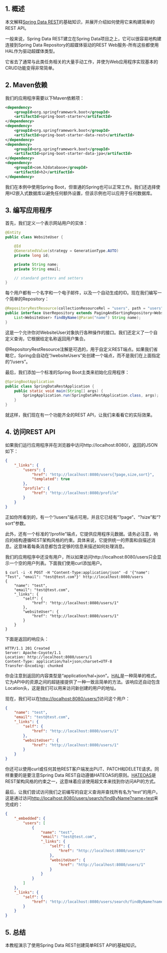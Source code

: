 ## 1. 概述

本文解释[Spring Data REST](https://spring.io/projects/spring-data-rest)的基础知识，并展开介绍如何使用它来构建简单的REST API。

一般来说，Spring Data REST建立在Spring Data项目之上，它可以很容易地构建连接到Spring Data Repository的超媒体驱动的REST Web服务-所有这些都使用HAL作为驱动超媒体类型。

它省去了通常与此类任务相关的大量手动工作，并使为Web应用程序实现基本的CRUD功能变得非常简单。

## 2. Maven依赖

我们的应用程序需要以下Maven依赖项：

```xml
<dependency>
    <groupId>org.springframework.boot</groupId>
    <artifactId>spring-boot-starter</artifactId>
</dependency>
<dependency>
    <groupId>org.springframework.boot</groupId>
    <artifactId>spring-boot-starter-data-rest</artifactId>
</dependency>
<dependency>
    <groupId>org.springframework.boot</groupId>
    <artifactId>spring-boot-starter-data-jpa</artifactId>
</dependency>
<dependency>
    <groupId>com.h2database</groupId>
    <artifactId>h2</artifactId>
</dependency>
```

我们在本例中使用Spring Boot，但普通的Spring也可以正常工作。我们还选择使用H2嵌入式数据库以避免任何额外设置，但该示例也可以应用于任何数据库。

## 3. 编写应用程序

首先，我们定义一个表示网站用户的实体：

```java
@Entity
public class WebsiteUser {

    @Id
    @GeneratedValue(strategy = GenerationType.AUTO)
    private long id;

    private String name;
    private String email;

    // standard getters and setters
}
```

每个用户都有一个名字和一个电子邮件，以及一个自动生成的ID。现在我们编写一个简单的Repository：

```java
@RepositoryRestResource(collectionResourceRel = "users", path = "users")
public interface UserRepository extends PagingAndSortingRepository<WebsiteUser, Long> {
    List<WebsiteUser> findByName(@Param("name") String name);
}
```

这是一个允许你对WebsiteUser对象执行各种操作的接口。我们还定义了一个自定义查询，它根据给定名称返回用户集合。

@RepositoryRestResource注解是可选的，用于自定义REST端点。如果我们省略它，Spring会自动在“/websiteUsers”处创建一个端点，而不是我们在上面指定的“/users”。

最后，我们添加一个标准的Spring Boot主类来初始化应用程序：

```java
@SpringBootApplication
public class SpringDataRestApplication {
    public static void main(String[] args) {
        SpringApplication.run(SpringDataRestApplication.class, args);
    }
}
```

就这样，我们现在有一个功能齐全的REST API，让我们来看看它的实际效果。

## 4. 访问REST API

如果我们运行应用程序并在浏览器中访问http://localhost:8080/，返回的JSON如下：

```json
{
    "_links": {
        "users": {
            "href": "http://localhost:8080/users{?page,size,sort}",
            "templated": true
        },
        "profile": {
            "href": "http://localhost:8080/profile"
        }
    }
}
```

正如你所看到的，有一个“/users”端点可用，并且它已经有“?page”、“?size”和“?sort”参数。

此外，还有一个标准的“/profile”端点，它提供应用程序元数据。请务必注意，响应的结构遵循REST架构风格的约束。具体来说，它提供统一的界面和自描述消息。这意味着每条消息都包含足够的信息来描述如何处理消息。

我们的应用程序中还没有用户，所以如果访问http://localhost:8080/users只会显示一个空的用户列表。下面我们使用curl添加用户。

```shell
$ curl -i -X POST -H "Content-Type:application/json" -d '{"name": "Test", "email": "test@test.com"}' http://localhost:8080/users
{
    "name": "test",
    "email": "test@test.com",
    "_links": {
        "self": {
            "href": "http://localhost:8080/users/1"
        },
        "websiteUser": {
            "href": "http://localhost:8080/users/1"
        }
    }
}
```

下面是返回的响应头：

```shell
HTTP/1.1 201 Created
Server: Apache-Coyote/1.1
Location: http://localhost:8080/users/1
Content-Type: application/hal+json;charset=UTF-8
Transfer-Encoding: chunked
```

你会注意到返回的内容类型是“application/hal+json”。[HAL](http://stateless.co/hal_specification.html)是一种简单的格式，它为API中的资源之间的超链接提供了一种一致且简单的方法。该响应还自动包含Location头，这是我们可以用来访问新创建的用户的地址。

现在，我们可以在[http://localhost:8080/users/1](http://localhost:8080/users/1)访问这个用户：

```json
{
    "name": "test",
    "email": "test@test.com",
    "_links": {
        "self": {
            "href": "http://localhost:8080/users/1"
        },
        "websiteUser": {
            "href": "http://localhost:8080/users/1"
        }
    }
}
```

你还可以使用curl或任何其他REST客户端发出PUT、PATCH和DELETE请求。同样重要的是要注意Spring Data REST自动遵循HATEOAS的原则。[HATEOAS](https://spring.io/projects/spring-hateoas)是REST架构风格的约束之一，这意味着应该使用超文本来找到你访问API的方式。

最后，让我们尝试访问我们之前编写的自定义查询并查找所有名为“test”的用户。这是通过访问[http://localhost:8080/users/search/findByName?name=test](http://localhost:8080/users/search/findByName?name=test)来完成的：

```json
{
    "_embedded": {
        "users": [
            {
                "name": "test",
                "email": "test@test.com",
                "_links": {
                    "self": {
                        "href": "http://localhost:8080/users/1"
                    },
                    "websiteUser": {
                        "href": "http://localhost:8080/users/1"
                    }
                }
            }
        ]
    },
    "_links": {
        "self": {
            "href": "http://localhost:8080/users/search/findByName?name=test"
        }
    }
}
```

## 5. 总结

本教程演示了使用Spring Data REST创建简单REST API的基础知识。